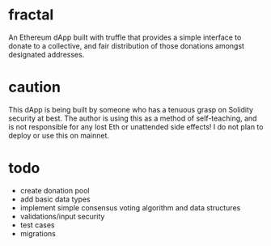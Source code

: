 # fractal
An Ethereum dApp built with truffle that provides a simple interface to donate to a collective, and fair distribution of those donations amongst designated addresses.

# caution
This dApp is being built by someone who has a tenuous grasp on Solidity security at best.  The author is using this as a method of self-teaching, and is not 
responsible for any lost Eth or unattended side effects!  I do not plan to deploy or use this on mainnet.  

# todo
*  create donation pool
*  add basic data types
*  implement simple consensus voting algorithm  and data structures
*  validations/input security
*  test cases
*  migrations


